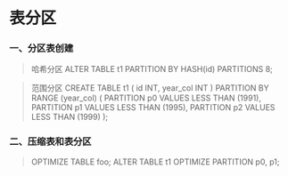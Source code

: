 # 表分区

### 一、分区表创建
> 哈希分区
ALTER TABLE t1
      PARTITION BY HASH(id)
      PARTITIONS 8;

> 范围分区
CREATE TABLE t1 (
    id INT,
    year_col INT
)
PARTITION BY RANGE (year_col) (
    PARTITION p0 VALUES LESS THAN (1991),
    PARTITION p1 VALUES LESS THAN (1995),
    PARTITION p2 VALUES LESS THAN (1999)
);

### 二、压缩表和表分区
> OPTIMIZE TABLE foo;  ALTER TABLE t1 OPTIMIZE PARTITION p0, p1;